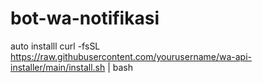 # bot-wa-notifikasi


auto installl
curl -fsSL https://raw.githubusercontent.com/yourusername/wa-api-installer/main/install.sh | bash